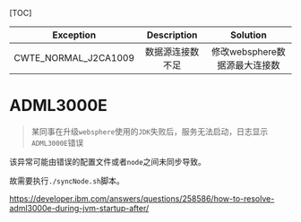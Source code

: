 [TOC]

Exception | Description | Solution
:---: | :---: | :---:
CWTE_NORMAL_J2CA1009 | 数据源连接数不足 | 修改websphere数据源最大连接数

# ADML3000E

> 某同事在升级`websphere`使用的`JDK`失败后，服务无法启动，日志显示`ADML3000E`错误

该异常可能由错误的配置文件或者`node`之间未同步导致。

故需要执行`./syncNode.sh`脚本。

https://developer.ibm.com/answers/questions/258586/how-to-resolve-adml3000e-during-jvm-startup-after/